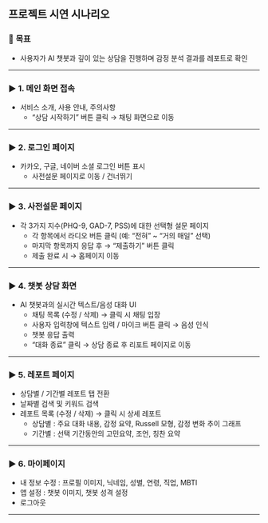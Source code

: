 ## 프로젝트 시연 시나리오

### 🎯 **목표**

- 사용자가 AI 챗봇과 깊이 있는 상담을 진행하며 감정 분석 결과를 레포트로 확인

---

### ▶️ **1. 메인 화면 접속**

- 서비스 소개, 사용 안내, 주의사항
  - “상담 시작하기” 버튼 클릭 → 채팅 화면으로 이동

---

### ▶️ **2. 로그인 페이지**

- 카카오, 구글, 네이버 소셜 로그인 버튼 표시
  - 사전설문 페이지로 이동 / 건너뛰기

---

### ▶️ **3. 사전설문 페이지**

- 각 3가지 지수(PHQ-9, GAD-7, PSS)에 대한 선택형 설문 페이지
  - 각 항목에서 라디오 버튼 클릭 (예: “전혀” ~ “거의 매일” 선택)
  - 마지막 항목까지 응답 후 → “제출하기” 버튼 클릭
  - 제출 완료 시 → 홈페이지 이동

---

### ▶️ **4. 챗봇 상담 화면**

- AI 챗봇과의 실시간 텍스트/음성 대화 UI
  - 채팅 목록 (수정 / 삭제) → 클릭 시 채팅 입장
  - 사용자 입력창에 텍스트 입력 / 마이크 버튼 클릭 → 음성 인식
  - 챗봇 응답 출력
  - “대화 종료” 클릭 → 상담 종료 후 리포트 페이지로 이동

---

### ▶️ **5. 레포트 페이지**

- 상담별 / 기간별 레포트 탭 전환
- 날짜별 검색 및 키워드 검색
- 레포트 목록 (수정 / 삭제) → 클릭 시 상세 레포트
  - 상담별 : 주요 대화 내용, 감정 요약, Russell 모형, 감정 변화 추이 그래프
  - 기간별 : 선택 기간동안의 고민요약, 조언, 칭찬 요약

---

### ▶️ **6. 마이페이지**

- 내 정보 수정 : 프로필 이미지, 닉네임, 성별, 연령, 직업, MBTI
- 앱 설정 : 챗봇 이미지, 챗봇 성격 설정
- 로그아웃

---
